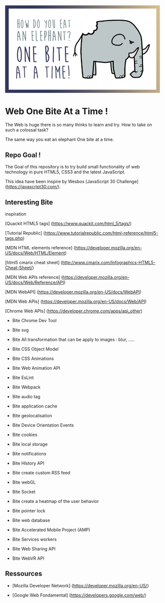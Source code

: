 ![](eat_an_elephant.jpg)

# Web One Bite At a Time !

The Web is huge there is so many thinks to learn and try.
How to take on such a colossal task? 

The same way you eat an elephant One bite at a time.

## Repo Goal !

The Goal of this repository is to try build small functionality of web technology
in pure HTML5, CSS3 and the latest JavaScript.

This idea have been inspire by Wesbos [JavaScript 30 Challenge] (https://javascript30.com/).

## Interesting Bite

  inspiration

  [Quackit HTML5 tags] (https://www.quackit.com/html_5/tags/) 

  [Tutorial Republic] (https://www.tutorialrepublic.com/html-reference/html5-tags.php)

  [MDN HTML elements reference] (https://developer.mozilla.org/en-US/docs/Web/HTML/Element)
  
  [html5 cmarix cheat sheet] (http://www.cmarix.com/Infographics-HTML5-Cheat-Sheet/) 

  [MDN Web APIs reference] (https://developer.mozilla.org/en-US/docs/Web/Reference/API)

  [MDN WebAPI] (https://developer.mozilla.org/en-US/docs/WebAPI)

  [MDN Web APIs] (https://developer.mozilla.org/en-US/docs/Web/API)

  [Chrome Web APIs] (https://developer.chrome.com/apps/api_other)

* Bite Chrome Dev Tool

* Bite svg

* Bite All transformation that can be apply to images : blur, .....

* Bite CSS Object Model

* Bite CSS Animations

* Bite Web Animation API

* Bite EsLint

* Bite Webpack

* Bite audio tag

* Bite application cache

* Bite geolocalisation

* Bite Device Orientation Events

* Bite cookies

* Bite local storage

* Bite notifications

* Bite HIstory API

* Bite create custom RSS feed

* Bite webGL

* Bite Socket

* Bite create a heatmap of the user behavior

* Bite pointer lock

* Bite web database

* Bite Accelerated Mobile Project (AMP)  

* Bite Services workers

* Bite Web Sharing API

* Bite WebVR API

## Ressources 

* [Mozilla Developer Network] (https://developer.mozilla.org/en-US/) 

* [Google Web Fondamental] (https://developers.google.com/web/)